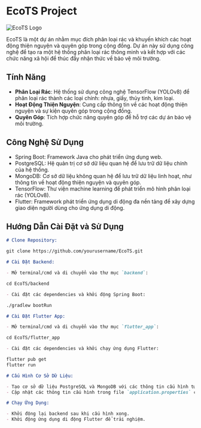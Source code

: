 # EcoTS Project

![EcoTS Logo](link/to/logo.png)

EcoTS là một dự án nhằm mục đích phân loại rác và khuyến khích các hoạt động thiện nguyện và quyên góp trong cộng đồng. Dự án này sử dụng công nghệ để tạo ra một hệ thống phân loại rác thông minh và kết hợp với các chức năng xã hội để thúc đẩy nhận thức về bảo vệ môi trường.

## Tính Năng

- **Phân Loại Rác**: Hệ thống sử dụng công nghệ TensorFlow (YOLOv8) để phân loại rác thành các loại chính: nhựa, giấy, thủy tinh, kim loại.
- **Hoạt Động Thiện Nguyện**: Cung cấp thông tin về các hoạt động thiện nguyện và sự kiện quyên góp trong cộng đồng.
- **Quyên Góp**: Tích hợp chức năng quyên góp để hỗ trợ các dự án bảo vệ môi trường.

## Công Nghệ Sử Dụng

- Spring Boot: Framework Java cho phát triển ứng dụng web.
- PostgreSQL: Hệ quản trị cơ sở dữ liệu quan hệ để lưu trữ dữ liệu chính của hệ thống.
- MongoDB: Cơ sở dữ liệu không quan hệ để lưu trữ dữ liệu linh hoạt, như thông tin về hoạt động thiện nguyện và quyên góp.
- TensorFlow: Thư viện machine learning để phát triển mô hình phân loại rác (YOLOv8).
- Flutter: Framework phát triển ứng dụng di động đa nền tảng để xây dựng giao diện người dùng cho ứng dụng di động.

## Hướng Dẫn Cài Đặt và Sử Dụng

```md
# Clone Repository:

git clone https://github.com/yourusername/EcoTS.git

# Cài Đặt Backend:

- Mở terminal/cmd và di chuyển vào thư mục `backend`:

cd EcoTS/backend

- Cài đặt các dependencies và khởi động Spring Boot:

./gradlew bootRun

# Cài Đặt Flutter App:

- Mở terminal/cmd và di chuyển vào thư mục `flutter_app`:

cd EcoTS/flutter_app

- Cài đặt các dependencies và khởi chạy ứng dụng Flutter:

flutter pub get
flutter run

# Cấu Hình Cơ Sở Dữ Liệu:

- Tạo cơ sở dữ liệu PostgreSQL và MongoDB với các thông tin cấu hình tương ứng.
- Cập nhật các thông tin cấu hình trong file `application.properties` của Spring Boot.

# Chạy Ứng Dụng:

- Khởi động lại backend sau khi cấu hình xong.
- Khởi động ứng dụng di động Flutter để trải nghiệm.
